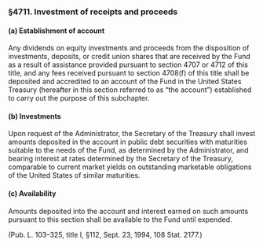### §4711. Investment of receipts and proceeds ###

#### (a) Establishment of account ####

Any dividends on equity investments and proceeds from the disposition of investments, deposits, or credit union shares that are received by the Fund as a result of assistance provided pursuant to section 4707 or 4712 of this title, and any fees received pursuant to section 4708(f) of this title shall be deposited and accredited to an account of the Fund in the United States Treasury (hereafter in this section referred to as “the account”) established to carry out the purpose of this subchapter.

#### (b) Investments ####

Upon request of the Administrator, the Secretary of the Treasury shall invest amounts deposited in the account in public debt securities with maturities suitable to the needs of the Fund, as determined by the Administrator, and bearing interest at rates determined by the Secretary of the Treasury, comparable to current market yields on outstanding marketable obligations of the United States of similar maturities.

#### (c) Availability ####

Amounts deposited into the account and interest earned on such amounts pursuant to this section shall be available to the Fund until expended.

(Pub. L. 103–325, title I, §112, Sept. 23, 1994, 108 Stat. 2177.)
